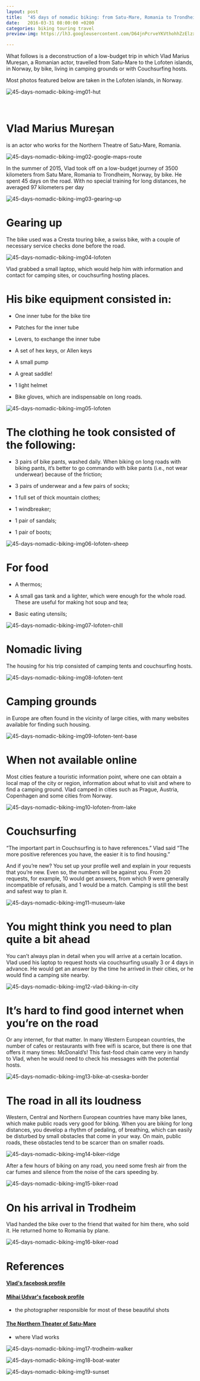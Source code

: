 ```yaml
---
layout: post
title:  "45 days of nomadic biking: from Satu-Mare, Romania to Trondheim, Norway"
date:   2016-03-31 08:00:00 +0200
categories: biking touring travel
preview-img: https://lh3.googleusercontent.com/D64jnPcrveYKVthohhZzElzxJIKRM0vhhcBh0snAA3ErjBcAgww44LAKipPbIGj820xFNSRMkdVijHHEvJ0_UPs4oiUOGEiA4ZuqNs6vaHwk_3qYLuT6iSQHD9SOwZvuDriHtw=w1240-h827-no

---
```


What follows is a deconstruction of a low-budget trip in which Vlad Marius Mureșan, a Romanian actor, travelled from Satu-Mare to the Lofoten islands, in Norway, by bike, living in camping grounds or with Couchsurfing hosts.

Most photos featured below are taken in the Lofoten islands, in Norway.

![45-days-nomadic-biking-img01-hut]

# <br/> Vlad Marius Mureșan
is an actor who works for the Northern Theatre of Satu-Mare, Romania.

![45-days-nomadic-biking-img02-google-maps-route]

In the summer of 2015, Vlad took off on a low-budget journey of 3500 kilometers from Satu Mare, Romania to Trondheim, Norway, by bike. He spent 45 days on the road. With no special training for long distances, he averaged 97 kilometers per day

![45-days-nomadic-biking-img03-gearing-up]

# Gearing up

The bike used was a Cresta touring bike, a swiss bike, with a couple of necessary service checks done before the road.

![45-days-nomadic-biking-img04-lofoten]

Vlad grabbed a small laptop, which would help him with information and contact for camping sites, or couchsurfing hosting places.

# His bike equipment consisted in:

- One inner tube for the bike tire

- Patches for the inner tube

- Levers, to exchange the inner tube

- A set of hex keys, or Allen keys

- A small pump

- A great saddle!

- 1 light helmet

- Bike gloves, which are indispensable on long roads.

![45-days-nomadic-biking-img05-lofoten]

# The clothing he took consisted of the following:

- 3 pairs of bike pants, washed daily. When biking on long roads with biking pants, it’s better to go commando with bike pants (i.e., not wear underwear) because of the friction;

- 3 pairs of underwear and a few pairs of socks;

- 1 full set of thick mountain clothes;

- 1 windbreaker;

- 1 pair of sandals;

- 1 pair of boots;

![45-days-nomadic-biking-img06-lofoten-sheep]

# For food

- A thermos;

- A small gas tank and a lighter, which were enough for the whole road. These are useful for making hot soup and tea;

- Basic eating utensils;

![45-days-nomadic-biking-img07-lofoten-chill]

# Nomadic living

The housing for his trip consisted of camping tents and couchsurfing hosts.

![45-days-nomadic-biking-img08-lofoten-tent]

# Camping grounds

in Europe are often found in the vicinity of large cities, with many websites available for finding such housing.

![45-days-nomadic-biking-img09-lofoten-tent-base]

# When not available online

Most cities feature a touristic information point, where one can obtain a local map of the city or region, information about what to visit and where to find a camping ground. Vlad camped in cities such as Prague, Austria, Copenhagen and some cities from Norway.

![45-days-nomadic-biking-img10-lofoten-from-lake]

# Couchsurfing

“The important part in Couchsurfing is to have references.” Vlad said “The more positive references you have, the easier it is to find housing.”

And if you’re new? You set up your profile well and explain in your requests that you’re new. Even so, the numbers will be against you. From 20 requests, for example, 10 would get answers, from which 9 were generally incompatible of refusals, and 1 would be a match. Camping is still the best and safest way to plan it.

![45-days-nomadic-biking-img11-museum-lake]

# You might think you need to plan quite a bit ahead

You can’t always plan in detail when you will arrive at a certain location. Vlad used his laptop to request hosts via couchsurfing usually 3 or 4 days in advance. He would get an answer by the time he arrived in their cities, or he would find a camping site nearby.

![45-days-nomadic-biking-img12-vlad-biking-in-city]

# It’s hard to find good internet when you’re on the road

Or any internet, for that matter. In many Western European countries, the number of cafes or restaurants with free wifi is scarce, but there is one that offers it many times: McDonald’s! This fast-food chain came very in handy to Vlad, when he would need to check his messages with the potential hosts.

![45-days-nomadic-biking-img13-bike-at-cseska-border]

# The road in all its loudness

Western, Central and Northern European countries have many bike lanes, which make public roads very good for biking. When you are biking for long distances, you develop a rhythm of pedaling, of breathing, which can easily be disturbed by small obstacles that come in your way. On main, public roads, these obstacles tend to be scarcer than on smaller roads.

![45-days-nomadic-biking-img14-biker-ridge]

After a few hours of biking on any road, you need some fresh air from the car fumes and silence from the noise of the cars speeding by.

![45-days-nomadic-biking-img15-biker-road]

# On his arrival in Trodheim

Vlad handed the bike over to the friend that waited for him there, who sold it. He returned home to Romania by plane.

![45-days-nomadic-biking-img16-biker-road]

# References

#### [Vlad's facebook profile][45-days-nomadic-biking-biker-fb-link]

#### [Mihai Udvar's facebook profile][45-days-nomadic-biking-photographer-fb-link]
- the photographer responsible for most of these beautiful shots

#### [The Northern Theater of Satu-Mare][45-days-nomadic-biking-northern-theatre-of-satu-mare-link]
- where Vlad works

![45-days-nomadic-biking-img17-trodheim-walker]

![45-days-nomadic-biking-img18-boat-water]

![45-days-nomadic-biking-img19-sunset]





[45-days-nomadic-biking-biker-fb-link]: https://www.facebook.com/vladmarius.muresan

[45-days-nomadic-biking-photographer-fb-link]: https://www.facebook.com/mihai.udvar

[45-days-nomadic-biking-northern-theatre-of-satu-mare-link]: http://www.teatruldenord.ro/



[45-days-nomadic-biking-img01-hut]: https://lh3.googleusercontent.com/hOIEEbkWxdJ0BpMf6ALM9SUpPvowdM81u6zb9Z97WdFuJynw0BzpV0k7jkfW0hhrS2qJ--nH39phFwVSGOs9rG6OEghvMgPxuf6FgpypIFQJG51D2PNyz9g9fOW_T88BbRHp3A=w1239-h827-no

[45-days-nomadic-biking-img02-google-maps-route]: https://lh3.googleusercontent.com/xU0MvToQhCRXcUKc8uO8woIoDmsdQ5F7LPyWDLEXNwidKuqOYZxk2PJs8N-NZb3QDMPyyvL8kaOkReAMu18sfneQAB5NLAnnswzxS0dpWQbVJ2z_MBeCrb3tY7mq60-Yo1AmAg=w1280-h800-no

[45-days-nomadic-biking-img03-gearing-up]: https://lh3.googleusercontent.com/DpFVX9jddrqAoSfN7HNifUlNbdxzq_DbvasjxFeobGCxWMrlV4nGBCZF-42RyHKAUTGnBKFZjSkg2mVguS0l-1nz2giEU5LsFy72cmxFkLX503p5V03mDuuPOgdJk8PLFt7A0A=w1103-h827-no

[45-days-nomadic-biking-img04-lofoten]: https://lh3.googleusercontent.com/Jjc-CxrjUMH4TxM1fY-JQ7FqHRfMsLKOBOoWMFTM0z9CU4gMsIE0PFkedWG-mWQz9mvtGcWMwaDZ27GFOdjqd0GGZXfyN-_9ho3dcPP0SlhNC6X-Q0VIyHetA90WBbAKrZFOkw=w1240-h827-no

[45-days-nomadic-biking-img05-lofoten]: https://lh3.googleusercontent.com/VsHsjNtuROxmu0j75iPGp-gprvkeYR6cawxbiL5lz-xDkPxdmgSSTYfuTAx3Aa3lF2TigEQyTJhEldkgKLUe1LMOUbEbQstLjrxmzSIMlPNTAboiHzV5i_xwvpRU0xA04jqrkQ=w1240-h827-no

[45-days-nomadic-biking-img06-lofoten-sheep]: https://lh3.googleusercontent.com/DqWwkxSItHAMtY0_O5gqLY7ZgbbHMsYDP0dY0gLUXOg9DrjKSYQQ5Ck91KS-_dCKpwBq-PoyjzqfkdGhVLMJkgE2kUPs9aBol25Qjbt43geCxop1bi6ytMTpwo-JNd89r9aMVQ=w1240-h827-no

[45-days-nomadic-biking-img07-lofoten-chill]: https://lh3.googleusercontent.com/UhdilMfbjqDpgR7oTSCoAmXEKE3le2QnnSUbyCnWiauTWNDvaedCwmWOqfgDQvjRVEVGnhR4tB62avhpW_FKaT2N34ltDUV63kNJMIJJX9RIidBXR1suMLwpeUa1aWhkevpDXQ=w1240-h827-no

[45-days-nomadic-biking-img08-lofoten-tent]: https://lh3.googleusercontent.com/D64jnPcrveYKVthohhZzElzxJIKRM0vhhcBh0snAA3ErjBcAgww44LAKipPbIGj820xFNSRMkdVijHHEvJ0_UPs4oiUOGEiA4ZuqNs6vaHwk_3qYLuT6iSQHD9SOwZvuDriHtw=w1240-h827-no

[45-days-nomadic-biking-img09-lofoten-tent-base]: https://lh3.googleusercontent.com/NBUO7BzwVO8e_mZSMO2SNJlVlmhrI8WadV1TrVj63x4P9f51ZLihZjKrTgrSYkbqQIDFFsn1Z__Z-sMTNowvjxEuq3A5LlMnhzlGxWu54lnoADl5oVMU6i_4HRoVHXCvF8ZEZQ=w1240-h827-no

[45-days-nomadic-biking-img10-lofoten-from-lake]: https://lh3.googleusercontent.com/o4Ocp4LZn6a3TMwTopAWlEG63oMhaKtVZVjHreETL1L1mqQeFFiI8xNtc8-YFj4OeuMN2v14x1L9BQ7zxeD5MJBS_Wj74uGpRiiBPawLw7VsA3nXYklad72JHr6LyIm2n_FU8g=w1240-h827-no

[45-days-nomadic-biking-img11-museum-lake]: https://lh3.googleusercontent.com/_RgskrS7zi_scnAtvFdHb_I8KSimfZjF_hQjzeHxSzeoKeMrJ8gcWCI5VplZntOlJoJEH35leWyhzz16kQLAYmJ5gqE_v0MPaInC0PbFSoEmQOJVMmNF9VQO96e5w-E12Pj7ag=w1103-h827-no

[45-days-nomadic-biking-img12-vlad-biking-in-city]: https://lh3.googleusercontent.com/2fXQTRrLAnK2egcQo_dsNG-oUeSCYaKP01z-R9j15wSZfJJRrTg6gxd40OjlKrIph3kabwqY-N8DAoBjaJZ-A-7TnCTaFT76zJCUp8Hp2NihSmAGAP-jwJQnvSnZJl2QdXttuA=w1240-h828-no

[45-days-nomadic-biking-img13-bike-at-cseska-border]: https://lh3.googleusercontent.com/64KIO9-af6IZ1x6FcjWQ-wtbpasjOcvTZ3d2RVU3nltwsIMMRnJqEY_P_NMvpSfW5bbOZvMC9en5SW352w9byJ2W2a0wMAnwOZoyLeHLKtZBfDigQp0TtSyhvDDOt3wB3PY0Pw=w621-h827-no

[45-days-nomadic-biking-img14-biker-ridge]: https://lh3.googleusercontent.com/mxqe9D6Wzts51MwKDD5iXb_TKjynsjSH6RlXPUHr_zu1ZBzxMIo6YbI3ssu5aqRT5C9zDK2q4giQ9Rity035nrFLJ7gUDZGi2KX7H2sGXz4YIyPWlWhzbsnwgeNuowtvpyKvpQ=w552-h827-no

[45-days-nomadic-biking-img15-biker-road]: https://lh3.googleusercontent.com/hdpEa6w4hipLXvygKXmNBEJyzZQfYyx-9iB0fRvIINr4xaFbO91qZcLHpyUOw0hwzimbNlJxu4LDbCeTaUSyTiQuJLkn2Z0_s0VXSI3Yv3V0IBRsnbw3fMeJdPJ_Idr7DcvvMw=w1239-h827-no

[45-days-nomadic-biking-img16-biker-road]: https://lh3.googleusercontent.com/nlFkwghZMyOfsdDVvDgQ8c3BoUH37NKTaj6XdgNGHTuu50NdQH7LnoKhCGnObVFk1AfePzYg97_u8M--IVK0kVpdp74QLTMjDBTlfblVmkZKqc1mhU2_IMewrRt-NfFIhD0jQQ=w1240-h828-no

[45-days-nomadic-biking-img17-trodheim-walker]: https://lh3.googleusercontent.com/3JBnyEbwnE0sj-Hp0K-5YFOSMmDqnV7MhnCofSW8Ket-FagdbEa5AKFf1JxycAXX31sqcHkT-w5ycAuK5zjNrXysu43usfmnxR_2CxoROsXR7VDO_MjuH25XPJQt9Ql-cc4b1g=w1240-h827-no

[45-days-nomadic-biking-img18-boat-water]: https://lh3.googleusercontent.com/kEK9SCdqHuii2M45GwqUxjsutUpoeICyN2tVemZiD2tpw-Jkc_p5JOuPAUQjXXqzvgHodSJzWpVsBnGHFrorzSb0UvlWTv1Y2wLIpM_E9rMIl__OY8qR84mP4V7B_XnmqyEPYQ=w1240-h828-no

[45-days-nomadic-biking-img19-sunset]: https://lh3.googleusercontent.com/6NdJayQK1QL23aAyfCyo9LkE7WH4fl-rghjHziOM9FDH650NeP0kXkWvsMKAbQ_oQJeJ7EnL_l3eUalnSVSIQE30EBAqSqavLPzVYtdHvE-MqYGZI0MnC6fA13_QLxIvTkqJ4A=w1103-h827-no
